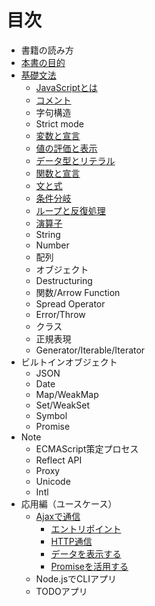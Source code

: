 # 目次

- 書籍の読み方
- [本書の目的](intro/goal/README.md)
- [基礎文法](basic/README.md)
    - [JavaScriptとは](basic/introduction/README.md)
    - [コメント](basic/comments/README.md)
    - 字句構造
    - Strict mode
    - [変数と宣言](basic/variables/README.md)
    - [値の評価と表示](basic/read-eval-print/README.md)
    - [データ型とリテラル](basic/data-type/README.md)
    - [関数と宣言](basic/function-method/README.md)
    - [文と式](basic/statement-expression/README.md)
    - [条件分岐](basic/condition/README.md)
    - [ループと反復処理](basic/loop/README.md)
    - [演算子](basic/operator/README.md)
    - String
    - Number
    - 配列
    - オブジェクト
    - Destructuring
    - 関数/Arrow Function
    - Spread Operator
    - Error/Throw
    - クラス
    - 正規表現
    - Generator/Iterable/Iterator
- ビルトインオブジェクト
    - JSON
    - Date
    - Map/WeakMap
    - Set/WeakSet
    - Symbol
    - Promise
- Note
    - ECMAScript策定プロセス
    - Reflect API
    - Proxy
    - Unicode
    - Intl
- 応用編（ユースケース）
    - [Ajaxで通信](ajaxapp/README.md)
      - [エントリポイント](ajaxapp/entrypoint/README.md)
      - [HTTP通信](ajaxapp/xhr/README.md)
      - [データを表示する](ajaxapp/display/README.md)
      - [Promiseを活用する](ajaxapp/promise/README.md)
    - Node.jsでCLIアプリ
    - TODOアプリ

